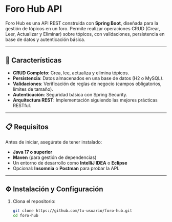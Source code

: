 # Foro Hub API

Foro Hub es una API REST construida con **Spring Boot**, diseñada para la gestión de tópicos en un foro. Permite realizar operaciones CRUD (Crear, Leer, Actualizar y Eliminar) sobre tópicos, con validaciones, persistencia en base de datos y autenticación básica.

---

## 🚀 Características

- **CRUD Completo**: Crea, lee, actualiza y elimina tópicos.
- **Persistencia**: Datos almacenados en una base de datos (H2 o MySQL).
- **Validaciones**: Verificación de reglas de negocio (campos obligatorios, límites de tamaño).
- **Autenticación**: Seguridad básica con Spring Security.
- **Arquitectura REST**: Implementación siguiendo las mejores prácticas RESTful.

---

## 📋 Requisitos

Antes de iniciar, asegúrate de tener instalado:

- **Java 17 o superior**
- **Maven** (para gestión de dependencias)
- Un entorno de desarrollo como **IntelliJ IDEA** o **Eclipse**
- Opcional: **Insomnia** o **Postman** para probar la API.

---

## ⚙️ Instalación y Configuración

1. Clona el repositorio:
   ```bash
   git clone https://github.com/tu-usuario/foro-hub.git
   cd foro-hub
